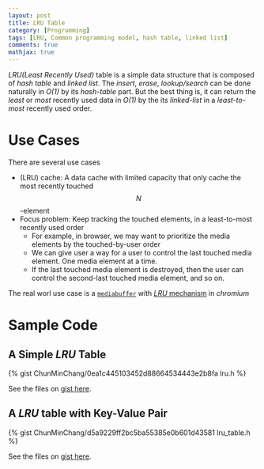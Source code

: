 ```yaml
---
layout: post
title: LRU Table
category: [Programming]
tags: [LRU, Common programming model, hash table, linked list]
comments: true
mathjax: true
---
```


*LRU(Least Recently Used)* table is a simple data structure
that is composed of *hash table* and *linked list*.
The *insert*, *erase*, *lookup/search* can be done naturally in *O(1)*
by its *hash-table* part. But the best thing is,
it can return the *least* or *most* recently used data in *O(1)*
by the its *linked-list* in a *least-to-most* recently used order.

<!--read more-->

# Use Cases

There are several use cases
- (LRU) cache:
  A data cache with limited capacity that only cache the most recently touched $$N$$-element
- Focus problem:
  Keep tracking the touched elements, in a least-to-most recently used order
  - For example, in browser, we may want to prioritize the media elements by the touched-by-user order
  - We can give user a way for a user to control the last touched media element.
  One media element at a time.
  - If the last touched media element is destroyed,
  then the user can control the second-last touched media element, and so on.

The real worl use case is a [`mediabuffer`][mediabuffer-chromium] with [*LRU* mechanism][lru-chromium] in *chromium*

# Sample Code

## A Simple *LRU* Table

{% gist ChunMinChang/0ea1c445103452d88664534443e2b8fa lru.h %}

See the files on [gist here][simple-lru-gist].

## A *LRU* table with Key-Value Pair

{% gist ChunMinChang/d5a9229ff2bc5ba55385e0b601d43581 lru_table.h %}

See the files on [gist here][key-value-lru-gist].

[lru-chromium]: https://source.chromium.org/chromium/chromium/src/+/master:media/blink/lru.h?q=lru&ss=chromium&originalUrl=https:%2F%2Fcs.chromium.org%2F

[mediabuffer-chromium]: https://source.chromium.org/chromium/chromium/src/+/master:media/blink/multibuffer.h;l=198;drc=d9b91db0b32bcaed524db17b05f614c7e86326bc?originalUrl=https:%2F%2Fcs.chromium.org%2F

[simple-lru-gist]: https://gist.github.com/ChunMinChang/0ea1c445103452d88664534443e2b8fa
[key-value-lru-gist]: https://gist.github.com/ChunMinChang/d5a9229ff2bc5ba55385e0b601d43581